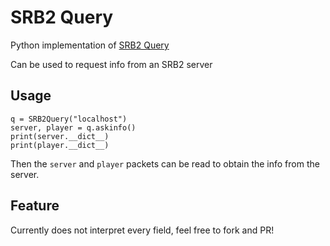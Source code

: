 # SRB2 Query

Python implementation of [SRB2 Query](https://git.magicalgirl.moe/james/SRB2-Query)

Can be used to request info from an SRB2 server

## Usage

```
q = SRB2Query("localhost")
server, player = q.askinfo()
print(server.__dict__)
print(player.__dict__)
```

Then the `server` and `player` packets can be read to obtain the info from the server.

## Feature

Currently does not interpret every field, feel free to fork and PR!
